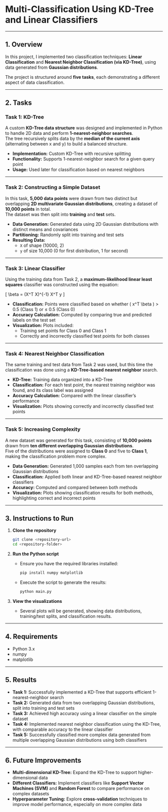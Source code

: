 # Multi-Classification Using KD-Tree and Linear Classifiers

---

## 1. Overview

In this project, I implemented two classification techniques: **Linear Classification** and **Nearest Neighbor Classification (via KD-Tree)**, using data generated from **Gaussian distributions**.  

The project is structured around **five tasks**, each demonstrating a different aspect of data classification.

---

## 2. Tasks

### Task 1: KD-Tree

A custom **KD-Tree data structure** was designed and implemented in Python to handle 2D data and perform **1-nearest-neighbor searches**.  
The tree recursively splits data by the **median of the current axis** (alternating between x and y) to build a balanced structure. 

- **Implementation:** Custom KD-Tree with recursive splitting  
- **Functionality:** Supports 1-nearest-neighbor search for a given query point  
- **Usage:** Used later for classification based on nearest neighbors  

---

### Task 2: Constructing a Simple Dataset

In this task, **5,000 data points** were drawn from two distinct but overlapping **2D multivariate Gaussian distributions**, creating a dataset of **10,000 points** in total.  
The dataset was then split into **training** and **test** sets.

- **Data Generation:** Generated data using 2D Gaussian distributions with distinct means and covariances  
- **Partitioning:** Randomly split into training and test sets  
- **Resulting Data:**  
  - `X` of shape (10000, 2)  
  - `y` of size 10,000 (0 for first distribution, 1 for second)

---

### Task 3: Linear Classifier

Using the training data from Task 2, a **maximum-likelihood linear least squares** classifier was constructed using the equation:

\[
\beta = (X^T X)^{-1} X^T y
\]

- **Classification:** Points were classified based on whether \( x^T \beta \) > 0.5 (Class 1) or ≤ 0.5 (Class 0)  
- **Accuracy Calculation:** Computed by comparing true and predicted labels on the test set  
- **Visualization:** Plots included:
  - Training set points for Class 0 and Class 1  
  - Correctly and incorrectly classified test points for both classes  

---

### Task 4: Nearest Neighbor Classification

The same training and test data from Task 2 was used, but this time the classification was done using a **KD-Tree-based nearest neighbor** search.

- **KD-Tree:** Training data organized into a KD-Tree  
- **Classification:** For each test point, the nearest training neighbor was found, and its class label was assigned  
- **Accuracy Calculation:** Compared with the linear classifier’s performance  
- **Visualization:** Plots showing correctly and incorrectly classified test points  

---

### Task 5: Increasing Complexity

A new dataset was generated for this task, consisting of **10,000 points** drawn from **ten different overlapping Gaussian distributions**.  
Five of the distributions were assigned to **Class 0** and five to **Class 1**, making the classification problem more complex.

- **Data Generation:** Generated 1,000 samples each from ten overlapping Gaussian distributions  
- **Classification:** Applied both linear and KD-Tree-based nearest neighbor classifiers  
- **Accuracy:** Computed and compared between both methods  
- **Visualization:** Plots showing classification results for both methods, highlighting correct and incorrect points  

---

## 3. Instructions to Run

1. **Clone the repository**
   ```bash
   git clone <repository-url>
   cd <repository-folder>

2. **Run the Python script**
   - Ensure you have the required libraries installed:
     ```bash
     pip install numpy matplotlib
     ```
   - Execute the script to generate the results:
     ```bash
     python main.py
     ```

3. **View the visualizations**
   - Several plots will be generated, showing data distributions, training/test splits, and classification results.

---

## 4. Requirements

- Python 3.x  
- numpy  
- matplotlib  

---

## 5. Results

- **Task 1:** Successfully implemented a KD-Tree that supports efficient 1-nearest-neighbor search  
- **Task 2:** Generated data from two overlapping Gaussian distributions, split into training and test sets  
- **Task 3:** Achieved high accuracy using a linear classifier on the simple dataset  
- **Task 4:** Implemented nearest neighbor classification using the KD-Tree, with comparable accuracy to the linear classifier  
- **Task 5:** Successfully classified more complex data generated from multiple overlapping Gaussian distributions using both classifiers  

---

## 6. Future Improvements

- **Multi-dimensional KD-Tree:** Expand the KD-Tree to support higher-dimensional data  
- **Different Classifiers:** Implement classifiers like **Support Vector Machines (SVM)** and **Random Forest** to compare performance on complex datasets  
- **Hyperparameter Tuning:** Explore **cross-validation** techniques to improve model performance, especially on more complex data  

